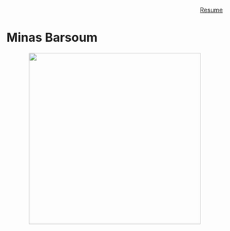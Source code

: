 <p align="right">
<a href="Resume" title="Resume">Resume</a>
</p>


#                                                    Minas Barsoum
<p align="center">
<img src="https://user-images.githubusercontent.com/60366288/76112912-c3106f00-5fa8-11ea-9b1f-be5811854359.JPG" width="400">
</p>



